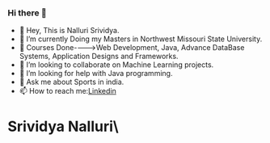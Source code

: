 ### Hi there 👋
* 👋 Hey, This is Nalluri Srividya.
* 🔭 I’m currently Doing my Masters in Northwest Missouri State University.
* 🌱 Courses Done---->Web Development, Java, Advance DataBase Systems, Application Designs and Frameworks.
* 👯 I’m looking to collaborate on Machine Learning projects.
* 🤔 I’m looking for help with Java programming.
* 💬 Ask me about Sports in india.
* 📫 How to reach me:[Linkedin](https://www.linkedin.com/in/sri-vidya-nalluri-a13942150) 
# Srividya Nalluri\

<!--
**vidya976/vidya976** is a ✨ _special_ ✨ repository because its `README.md` (this file) appears on your GitHub profile.

Here are some ideas to get you started:

- 🔭 I’m currently working on ...
- 🌱 I’m currently learning ...
- 👯 I’m looking to collaborate on ...
- 🤔 I’m looking for help with ...
- 💬 Ask me about ...
- 📫 How to reach me: ...
- 😄 Pronouns: ...
- ⚡ Fun fact: ...
-->
